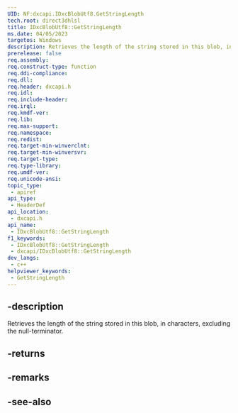 ```yaml
---
UID: NF:dxcapi.IDxcBlobUtf8.GetStringLength
tech.root: direct3dhlsl
title: IDxcBlobUtf8::GetStringLength
ms.date: 04/05/2023
targetos: Windows
description: Retrieves the length of the string stored in this blob, in characters, excluding the null-terminator.
prerelease: false
req.assembly: 
req.construct-type: function
req.ddi-compliance: 
req.dll: 
req.header: dxcapi.h
req.idl: 
req.include-header: 
req.irql: 
req.kmdf-ver: 
req.lib: 
req.max-support: 
req.namespace: 
req.redist: 
req.target-min-winverclnt: 
req.target-min-winversvr: 
req.target-type: 
req.type-library: 
req.umdf-ver: 
req.unicode-ansi: 
topic_type:
 - apiref
api_type:
 - HeaderDef
api_location:
 - dxcapi.h
api_name:
 - IDxcBlobUtf8::GetStringLength
f1_keywords:
 - IDxcBlobUtf8::GetStringLength
 - dxcapi/IDxcBlobUtf8::GetStringLength
dev_langs:
 - c++
helpviewer_keywords:
 - GetStringLength
---
```


## -description

Retrieves the length of the string stored in this blob, in characters, excluding the null-terminator.

## -returns

## -remarks

## -see-also
